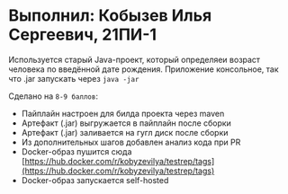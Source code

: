 # Выполнил: Кобызев Илья Сергеевич, 21ПИ-1

Используется старый Java-проект, который определяеи возраст человека по введённой дате рождения. Приложение консольное, так что .jar запускать через `java -jar`

Сделано на `8-9 баллов`:
- Пайплайн настроен для билда проекта через maven
- Артефакт (.jar) выгружается в пайплайн после сборки
- Артефакт (.jar) заливается на гугл диск после сборки
- Из дополнительных шагов добавлен анализ кода при PR
- Docker-образ пушится сюда [https://hub.docker.com/r/kobyzevilya/testrep/tags](https://hub.docker.com/r/kobyzevilya/testrep/tags)
- Docker-образ запускается self-hosted